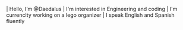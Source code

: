 | Hello, I’m @Daedalus
| I'm interested in Engineering and coding 
| I'm currenclty working on a lego organizer
| I speak English and Spanish fluently 


